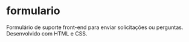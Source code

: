 # formulario
Formulário de suporte front-end para enviar solicitações ou perguntas. Desenvolvido com HTML e CSS.
